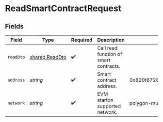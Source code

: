 # ReadSmartContractRequest


## Fields

| Field                                                   | Type                                                    | Required                                                | Description                                             | Example                                                 |
| ------------------------------------------------------- | ------------------------------------------------------- | ------------------------------------------------------- | ------------------------------------------------------- | ------------------------------------------------------- |
| `readDto`                                               | [shared.ReadDto](../../../sdk/models/shared/readdto.md) | :heavy_check_mark:                                      | Call read function of smart contracts.                  |                                                         |
| `address`                                               | *string*                                                | :heavy_check_mark:                                      | Smart contract address.                                 | 0x820f8728E32519b9C91B2406BF48AF80711aFecD              |
| `network`                                               | *string*                                                | :heavy_check_mark:                                      | EVM starton supported network.                          | polygon-mumbai                                          |